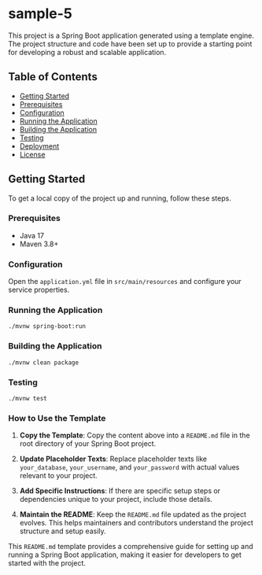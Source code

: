 # sample-5

This project is a Spring Boot application generated using a template engine. The project structure and code have been set up to provide a starting point for developing a robust and scalable application.

## Table of Contents

- [Getting Started](#getting-started)
- [Prerequisites](#prerequisites)
- [Configuration](#configuration)
- [Running the Application](#running-the-application)
- [Building the Application](#building-the-application)
- [Testing](#testing)
- [Deployment](#deployment)
- [License](#license)

## Getting Started

To get a local copy of the project up and running, follow these steps.

### Prerequisites

- Java 17
- Maven 3.8+

### Configuration

Open the `application.yml` file in `src/main/resources` and configure your service properties.


### Running the Application
`./mvnw spring-boot:run`

### Building the Application
`./mvnw clean package`

### Testing
`./mvnw test`

### How to Use the Template

1. **Copy the Template**: Copy the content above into a `README.md` file in the root directory of your Spring Boot project.

2. **Update Placeholder Texts**: Replace placeholder texts like `your_database`, `your_username`, and `your_password` with actual values relevant to your project.

3. **Add Specific Instructions**: If there are specific setup steps or dependencies unique to your project, include those details.

4. **Maintain the README**: Keep the `README.md` file updated as the project evolves. This helps maintainers and contributors understand the project structure and setup easily.

This `README.md` template provides a comprehensive guide for setting up and running a Spring Boot application, making it easier for developers to get started with the project.
